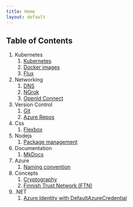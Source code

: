 ```yaml
---
title: Home
layout: default
---
```


## Table of Contents

1. Kubernetes
   1. [Kubernetes](./pages/kubernetes/kubernetes.md)
   2. [Docker images](./pages/kubernetes/docker-images.md)
   3. [Flux](./pages/kubernetes/flux.md)
2. Networking
   1. [DNS](./pages/networking/dns.md)
   2. [NGrok](./pages/networking/ngrok.md)
   3. [OpenId Connect](./pages/networking/openid-connect.md)
3. Version Control
   1. [Git](./pages/versioning/git.md)
   2. [Azure Repos](./pages/versioning/repos.md)
4. Css
    1. [Flexbox](./pages/css/flexbox.md)
5. Nodejs
    1. [Package management](./pages/nodejs/package.md)
5. Documentation
   1. [MkDocs](./pages/cms/mkdocs.md)
6. Azure
   1. [Naming convention](./pages/azure/naming.md)
7. Concepts
   1. [Cryptography](./pages/concepts/cryptography.md)
   2. [Finnish Trust Network (FTN)](./pages/concepts/ftn.md)
8. .NET
   1. [Azure.Identity with DefaultAzureCredential](./pages/dotnet/credentials.md)